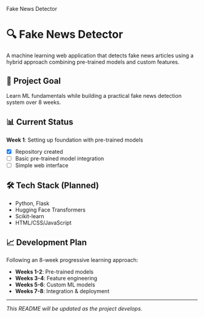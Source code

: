 Fake News Detector
# 🔍 Fake News Detector

A machine learning web application that detects fake news articles using a hybrid approach combining pre-trained models and custom features.

## 🎯 Project Goal

Learn ML fundamentals while building a practical fake news detection system over 8 weeks.

## 📊 Current Status

**Week 1**: Setting up foundation with pre-trained models
- [x] Repository created
- [ ] Basic pre-trained model integration
- [ ] Simple web interface

## 🛠️ Tech Stack (Planned)

- Python, Flask
- Hugging Face Transformers
- Scikit-learn
- HTML/CSS/JavaScript

## 📈 Development Plan

Following an 8-week progressive learning approach:
- **Weeks 1-2**: Pre-trained models
- **Weeks 3-4**: Feature engineering  
- **Weeks 5-6**: Custom ML models
- **Weeks 7-8**: Integration & deployment

---

*This README will be updated as the project develops.*
